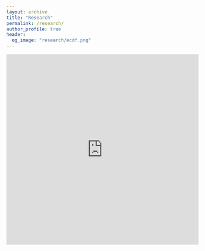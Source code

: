 ```yaml
---
layout: archive
title: "Research"
permalink: /research/
author_profile: true
header:
  og_image: "research/ecdf.png"
---
```


<iframe src="https://github.com/AbhisekGanguly/aninditaganguly/blob/ada74547890e40df47bc4661cb08b2782ec9cac0/files/pdf/Research_Statement_Anindita_Ganguly.pdf.pdf" width="100%" height="500" frameborder="no" border="0" marginwidth="0" marginheight="0"></iframe>
